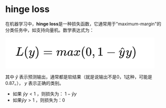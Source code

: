 # hinge loss


在机器学习中，**hinge loss**是一种损失函数，它通常用于"maximum-margin"的分类任务中，如支持向量机。数学表达式为：

![](image/Pasted%20image%2020230313232338.png)

其中 $\hat{y}$ 表示预测输出，通常都是软结果（就是说输出不是0，1这种，可能是0.87。）， $y$ 表示正确的类别。
-   如果 $\hat{y}y<1$ ，则损失为： $1-\hat{y}y$
-   如果$\hat{y}y>1$ ，则损失为：0

